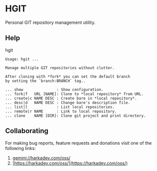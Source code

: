 # HGIT

Personal GIT repository management utility.

## Help

hgit

    Usage: hgit ...
    
    Manage multiple GIT repositories without clutter.
    
    After cloning with *fork* you can set the default branch
    by setting the `branch:BRANCH` tag..
    
    ... show               : Show configuration.
    ... fork|f   URL [NAME]: Clone to *local repository* from URL.
    ... create|c NAME DESC : Create bare in *local repository*.
    ... desc|d   NAME DESC : Change bare's description file.
    ... list|l             : List local repositories.
    ... remote|r NAME      : Link to local repository.
    ... clone    NAME [DIR]: Clone git project and print directory.

## Collaborating

For making bug reports, feature requests and donations visit
one of the following links:

1. [gemini://harkadev.com/oss/](gemini://harkadev.com/oss/)
2. [https://harkadev.com/oss/](https://harkadev.com/oss/)

